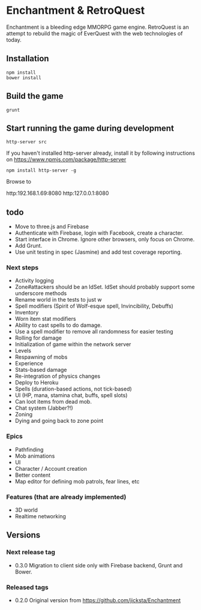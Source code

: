# Enchantment & RetroQuest

Enchantment is a bleeding edge MMORPG game engine. RetroQuest is an attempt to rebuild the magic of EverQuest with the web technologies of today.

## Installation

```
npm install
bower install
```

## Build the game

```
grunt
```

## Start running the game during development

```
http-server src
```

If you haven't installed http-server already, install it by following instructions on https://www.npmjs.com/package/http-server

```
npm install http-server -g
```

Browse to

  http:192.168.1.69:8080
  http:127.0.0.1:8080



## todo

* Move to three.js and Firebase
* Authenticate with Firebase, login with Facebook, create a character.
* Start interface in Chrome. Ignore other browsers, only focus on Chrome.
* Add Grunt.
* Use unit testing in spec (Jasmine) and add test coverage reporting.

### Next steps

* Activity logging
* Zone#attackers should be an IdSet. IdSet should probably support some underscore methods
* Rename world in the tests to just w
* Spell modifiers (Spirit of Wolf-esque spell, Invincibility, Debuffs)
* Inventory
* Worn item stat modifiers
* Ability to cast spells to do damage.
* Use a spell modifier to remove all randomness for easier testing
* Rolling for damage
* Initialization of game within the network server
* Levels
* Respawning of mobs
* Experience
* Stats-based damage
* Re-integration of physics changes
* Deploy to Heroku
* Spells (duration-based actions, not tick-based)
* UI (HP, mana, stamina chat, buffs, spell slots)
* Can loot items from dead mob.
* Chat system (Jabber?!)
* Zoning
* Dying and going back to zone point

### Epics

* Pathfinding
* Mob animations
* UI
* Character / Account creation
* Better content
* Map editor for defining mob patrols, fear lines, etc

### Features (that are already implemented)

* 3D world
* Realtime networking


## Versions

### Next release tag

* 0.3.0 Migration to client side only with Firebase backend, Grunt and Bower.

### Released tags

* 0.2.0 Original version from https://github.com/jicksta/Enchantment